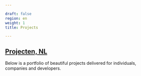 ```yaml
---

draft: false
region: en
weight: 1
title: Projects

---
```


## [Projecten, NL](https://www.sustainerhomes.nl/veelgestelde-vragen/)

Below is a portfolio of beautiful projects delivered for individuals, companies and developers.